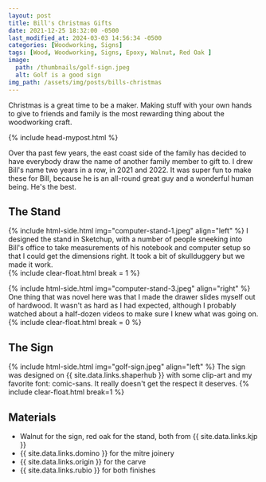 ```yaml
---
layout: post
title: Bill's Christmas Gifts
date: 2021-12-25 18:32:00 -0500
last_modified_at: 2024-03-03 14:56:34 -0500
categories: [Woodworking, Signs]
tags: [Wood, Woodworking, Signs, Epoxy, Walnut, Red Oak ]
image:
  path: /thumbnails/golf-sign.jpeg
  alt: Golf is a good sign
img_path: /assets/img/posts/bills-christmas
---
```


Christmas is a great time to be a maker.  Making stuff with your own hands to give to friends and family is the most rewarding thing about the woodworking craft.  

{% include head-mypost.html %}

Over tha past few years, the east coast side of the family has decided to have everybody draw the name of another family member to gift to.  I drew Bill's name two years in a row, in 2021 and 2022.  It was super fun to make these for Bill, because he is an all-round great guy and a wonderful human being.  He's the best.

## The Stand

{% include html-side.html img="computer-stand-1.jpeg" align="left" %}
I designed the stand in Sketchup, with a number of people sneeking into Bill's office to take measurements of his notebook and computer setup so that I could get the dimensions right.  It took a bit of skullduggery but we made it work.  
{% include clear-float.html break = 1 %}

{% include html-side.html img="computer-stand-3.jpeg" align="right" %}
One thing that was novel here was that I made the drawer slides myself out of hardwood.  It wasn't as hard as I had expected, although I probably watched about a half-dozen videos to make sure I knew what was going on.
{% include clear-float.html break = 0 %}

## The Sign

{% include html-side.html img="golf-sign.jpeg" align="left" %}
The sign was designed on {{ site.data.links.shaperhub }} with some clip-art and my favorite font: comic-sans.  It really doesn't get the respect it deserves.
{% include clear-float.html break=1 %}

## Materials

- Walnut for the sign, red oak for the stand, both from {{ site.data.links.kjp }}
- {{ site.data.links.domino }} for the mitre joinery
- {{ site.data.links.origin }} for the carve
- {{ site.data.links.rubio }} for both finishes
